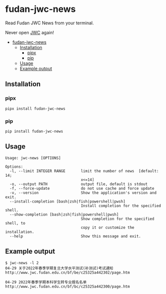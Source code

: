 # fudan-jwc-news

Read Fudan JWC News from your terminal. 

Never open [JWC](https://jwc.fudan.edu.cn/) again!

- [fudan-jwc-news](#fudan-jwc-news)
  - [Installation](#installation)
    - [pipx](#pipx)
    - [pip](#pip)
  - [Usage](#usage)
  - [Example output](#example-output)
## Installation

### pipx

```
pipx install fudan-jwc-news
```

### pip

```
pip install fudan-jwc-news
```

## Usage

```
Usage: jwc-news [OPTIONS]

Options:
  -l, --limit INTEGER RANGE       limit the number of news  [default: 14;
                                  x<=14]
  -o, --output PATH               output file, default is stdout
  -f, --force-update              do not use cache and force update
  -v, --version                   Show the application's version and exit.
  --install-completion [bash|zsh|fish|powershell|pwsh]
                                  Install completion for the specified shell.
  --show-completion [bash|zsh|fish|powershell|pwsh]
                                  Show completion for the specified shell, to
                                  copy it or customize the installation.
  --help                          Show this message and exit.
```

## Example output
```
$ jwc-news -l 2
04-29 关于2022年春季学期复旦大学水平测试(补测试)考试通知
http://www.jwc.fudan.edu.cn/bf/be/c25325a442302/page.htm

04-29 2022年春季学期本科学生转专业报名名单
http://www.jwc.fudan.edu.cn/bf/bc/c25325a442300/page.htm

```
